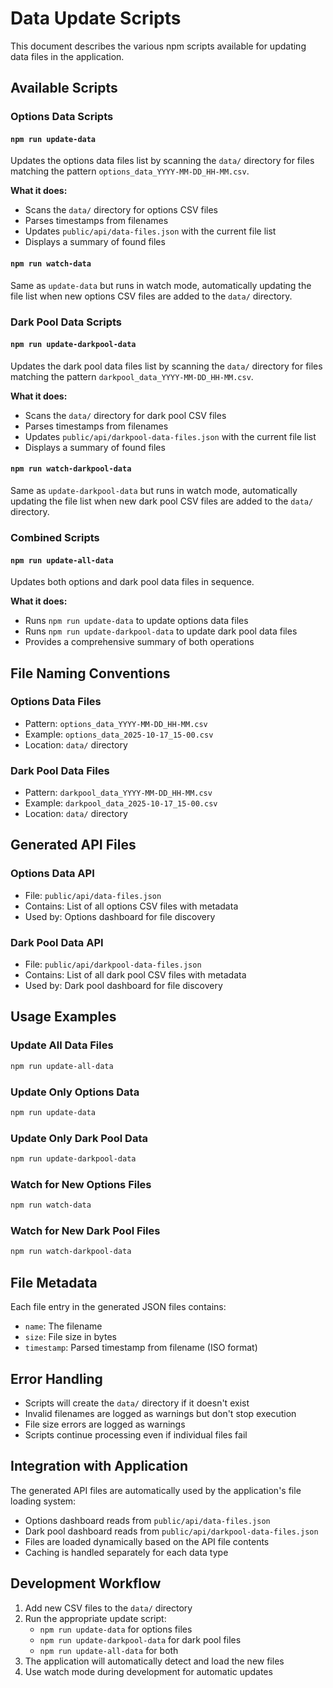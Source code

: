 # Data Update Scripts

This document describes the various npm scripts available for updating data files in the application.

## Available Scripts

### Options Data Scripts

#### `npm run update-data`
Updates the options data files list by scanning the `data/` directory for files matching the pattern `options_data_YYYY-MM-DD_HH-MM.csv`.

**What it does:**
- Scans the `data/` directory for options CSV files
- Parses timestamps from filenames
- Updates `public/api/data-files.json` with the current file list
- Displays a summary of found files

#### `npm run watch-data`
Same as `update-data` but runs in watch mode, automatically updating the file list when new options CSV files are added to the `data/` directory.

### Dark Pool Data Scripts

#### `npm run update-darkpool-data`
Updates the dark pool data files list by scanning the `data/` directory for files matching the pattern `darkpool_data_YYYY-MM-DD_HH-MM.csv`.

**What it does:**
- Scans the `data/` directory for dark pool CSV files
- Parses timestamps from filenames
- Updates `public/api/darkpool-data-files.json` with the current file list
- Displays a summary of found files

#### `npm run watch-darkpool-data`
Same as `update-darkpool-data` but runs in watch mode, automatically updating the file list when new dark pool CSV files are added to the `data/` directory.

### Combined Scripts

#### `npm run update-all-data`
Updates both options and dark pool data files in sequence.

**What it does:**
- Runs `npm run update-data` to update options data files
- Runs `npm run update-darkpool-data` to update dark pool data files
- Provides a comprehensive summary of both operations

## File Naming Conventions

### Options Data Files
- Pattern: `options_data_YYYY-MM-DD_HH-MM.csv`
- Example: `options_data_2025-10-17_15-00.csv`
- Location: `data/` directory

### Dark Pool Data Files
- Pattern: `darkpool_data_YYYY-MM-DD_HH-MM.csv`
- Example: `darkpool_data_2025-10-17_15-00.csv`
- Location: `data/` directory

## Generated API Files

### Options Data API
- File: `public/api/data-files.json`
- Contains: List of all options CSV files with metadata
- Used by: Options dashboard for file discovery

### Dark Pool Data API
- File: `public/api/darkpool-data-files.json`
- Contains: List of all dark pool CSV files with metadata
- Used by: Dark pool dashboard for file discovery

## Usage Examples

### Update All Data Files
```bash
npm run update-all-data
```

### Update Only Options Data
```bash
npm run update-data
```

### Update Only Dark Pool Data
```bash
npm run update-darkpool-data
```

### Watch for New Options Files
```bash
npm run watch-data
```

### Watch for New Dark Pool Files
```bash
npm run watch-darkpool-data
```

## File Metadata

Each file entry in the generated JSON files contains:
- `name`: The filename
- `size`: File size in bytes
- `timestamp`: Parsed timestamp from filename (ISO format)

## Error Handling

- Scripts will create the `data/` directory if it doesn't exist
- Invalid filenames are logged as warnings but don't stop execution
- File size errors are logged as warnings
- Scripts continue processing even if individual files fail

## Integration with Application

The generated API files are automatically used by the application's file loading system:
- Options dashboard reads from `public/api/data-files.json`
- Dark pool dashboard reads from `public/api/darkpool-data-files.json`
- Files are loaded dynamically based on the API file contents
- Caching is handled separately for each data type

## Development Workflow

1. Add new CSV files to the `data/` directory
2. Run the appropriate update script:
   - `npm run update-data` for options files
   - `npm run update-darkpool-data` for dark pool files
   - `npm run update-all-data` for both
3. The application will automatically detect and load the new files
4. Use watch mode during development for automatic updates
